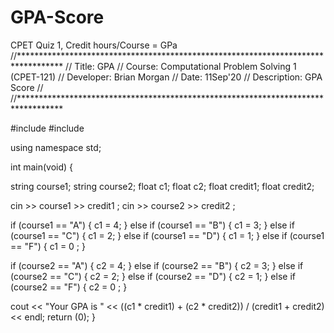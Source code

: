 # GPA-Score
CPET Quiz 1, Credit hours/Course = GPa
//**********************************************************************************
//  Title: GPA 
//  Course: Computational Problem Solving 1 (CPET-121)
//  Developer: Brian Morgan
//  Date: 11Sep'20
//  Description: GPA Score
//
//**********************************************************************************

#include <iostream>
#include <string>

using namespace std;

int main(void) {

string course1;
string course2;
float c1;
float c2;
float credit1;
float credit2; 

cin >> course1 >> credit1 ;
cin >> course2 >> credit2 ;

if (course1 == "A") {
      c1 = 4;
}
else if (course1 == "B") {
      c1 = 3;
}
else if (course1 == "C") {
      c1 = 2;
}
else if (course1 == "D") {
      c1 = 1;
}
else if (course1 == "F") {
      c1 = 0 ;
}

if (course2 == "A") {
   c2 = 4;
}
else if (course2 == "B") {
      c2 = 3;
}
else if (course2 == "C") {
      c2 = 2;
}
else if (course2 == "D") {
      c2 = 1;
}
else if (course2 == "F") {
      c2 = 0 ;
}

cout << "Your GPA is " << ((c1 * credit1) + (c2 * credit2)) / (credit1 + credit2) << endl;
   return (0);
}
